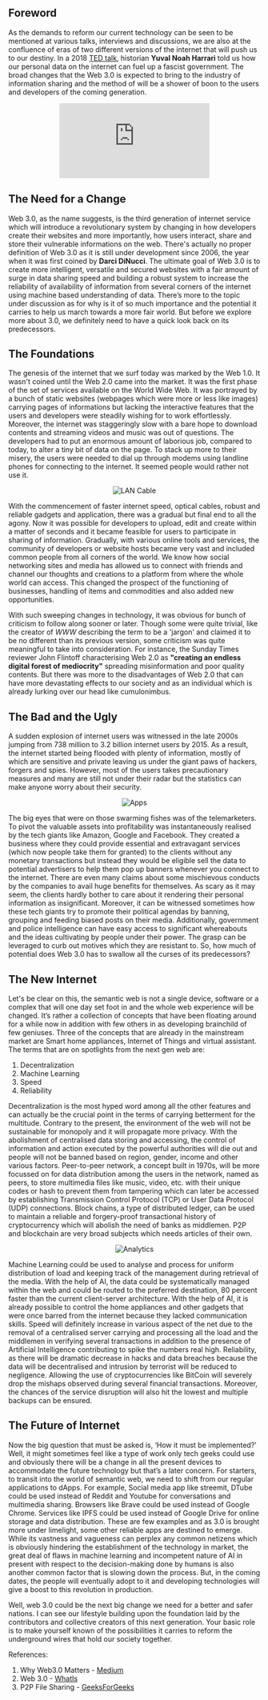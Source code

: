 ## Foreword

As the demands to reform our current technology can be seen to be mentioned at various talks, interviews and discussions, we are also at the confluence of eras of two different versions of the internet that will push us to our destiny. In a 2018 [TED talk](https://youtu.be/xHHb7R3kx40), historian **Yuval Noah Harrari** told us how our personal data on the internet can fuel up a fascist government. The broad changes that the Web 3.0 is expected to bring to the industry of information sharing and the method of will be a shower of boon to the users and developers of the coming generation.

<div style="margin: auto; text-align: center;">
  <iframe src="https://www.youtube.com/embed/xHHb7R3kx40" frameborder="0" allow="accelerometer; autoplay; encrypted-media; gyroscope; picture-in-picture" allowfullscreen></iframe>
</div>

## The Need for a Change

Web 3.0, as the name suggests, is the third generation of internet service which will introduce a revolutionary system by changing in how developers create their websites and more importantly, how users interact, share and store their vulnerable informations on the web. There's actually no proper definition of Web 3.0 as it is still under development since 2006, the year when it was first coined by **Darci DiNucci**. The ultimate goal of Web 3.0 is to create more intelligent, versatile and secured websites with a fair amount of surge in data sharing speed and building a robust system to increase the reliability of availability of information from several corners of the internet using machine based understanding of data. There’s more to the topic under discussion as for why is it of so much importance and the potential it carries to help us march towards a more fair world. But before we explore more about 3.0, we definitely need to have a quick look back on its predecessors.

## The Foundations

The genesis of the internet that we surf today was marked by the Web 1.0. It wasn't coined until the Web 2.0 came into the market. It was the first phase of the set of services available on the World Wide Web. It was portrayed by a bunch of static websites (webpages which were more or less like images) carrying pages of informations but lacking the interactive features that the users and developers were steadily wishing for to work effortlessly. Moreover, the internet was staggeringly slow with a bare hope to download contents and streaming videos and music was out of questions. The developers had to put an enormous amount of laborious job, compared to today, to alter a tiny bit of data on the page. To stack up more to their misery, the users were needed to dial up through modems using landline phones for connecting to the internet. It seemed people would rather not use it.

<div style="text-align:center;">

![LAN Cable](./images/posts/The%20New%20Internet/lan_cable.jpg "LAN Cable")

</div>

With the commencement of faster internet speed, optical cables, robust and reliable gadgets and application, there was a gradual but final end to all the agony. Now it was possible for developers to upload, edit and create within a matter of seconds and it became feasible for users to participate in sharing of information. Gradually, with various online tools and services, the community of developers or website hosts became very vast and included common people from all corners of the world. We know how social networking sites and media has allowed us to connect with friends and channel our thoughts and creations to a platform from where the whole world can access. This changed the prospect of the functioning of businesses, handling of items and commodities and also added new opportunities.

With such sweeping changes in technology, it was obvious for bunch of criticism to follow along sooner or later. Though some were quite trivial, like the creator of _WWW_ describing the term to be a 'jargon' and claimed it to be no different than its previous version, some criticism was quite meaningful to take into consideration. For instance, the Sunday Times reviewer John Flintoff characterising Web 2.0 as **"creating an endless digital forest of mediocrity"** spreading misinformation and poor quality contents. But there was more to the disadvantages of Web 2.0 that can have more devastating effects to our society and as an individual which is already lurking over our head like cumulonimbus.

## The Bad and the Ugly

A sudden explosion of internet users was witnessed in the late 2000s jumping from 738 million to 3.2 billion internet users by 2015. As a result, the internet started being flooded with plenty of information, mostly of which are sensitive and private leaving us under the giant paws of hackers, forgers and spies. However, most of the users takes precautionary measures and many are still not under their radar but the statistics can make anyone worry about their security.

<div style="text-align:center;">

![Apps](./images/posts/The%20New%20Internet/apps.jpg "Apps")

</div>

The big eyes that were on those swarming fishes was of the telemarketers. To pivot the valuable assets into profitability was instantaneously realised by the tech giants like Amazon, Google and Facebook. They created a business where they could provide essential and extravagant services (which now people take them for granted) to the clients without any monetary transactions but instead they would be eligible sell the data to potential advertisers to help them pop up banners whenever you connect to the internet. There are even many claims about some mischievous conducts by the companies to avail huge benefits for themselves. As scary as it may seem, the clients hardly bother to care about it rendering their personal information as insignificant. Moreover, it can be witnessed sometimes how these tech giants try to promote their political agendas by banning, grouping and feeding biased posts on their media. Additionally, government and police intelligence can have easy access to significant whereabouts and the ideas cultivating by people under their power. The grasp can be leveraged to curb out motives which they are resistant to. So, how much of potential does Web 3.0 has to swallow all the curses of its predecessors?

## The New Internet

Let's be clear on this, the semantic web is not a single device, software or a complex that will one day set foot in and the whole web experience will be changed. It’s rather a collection of concepts that have been floating around for a while now in addition with few others in as developing brainchild of few geniuses. Three of the concepts that are already in the mainstream market are Smart home appliances, Internet of Things and virtual assistant. The terms that are on spotlights from the next gen web are:

1. Decentralization
2. Machine Learning
3. Speed 
4. Reliability

Decentralization is the most hyped word among all the other features and can actually be the crucial point in the terms of carrying betterment for the multitude. Contrary to the present, the environment of the web will not be sustainable for monopoly and it will propagate more privacy. With the abolishment of centralised data storing and accessing, the control of information and action executed by the powerful authorities will die out and people will not be banned based on region, gender, income and other various factors. Peer-to-peer network, a concept built in 1970s, will be more focussed on for data distribution among the users in the network, named as peers, to store multimedia files like music, video, etc. with their unique codes or hash to prevent them from tampering which can later be accessed by establishing Transmission Control Protocol (TCP) or User Data Protocol (UDP) connections. Block chains, a type of distributed ledger, can be used to maintain a reliable and forgery-proof transactional history of cryptocurrency which will abolish the need of banks as middlemen. P2P and blockchain are very broad subjects which needs articles of their own.

<div style="text-align:center;">

![Analytics](./images/posts/The%20New%20Internet/analytics.jpg "Analytics")

</div>

Machine Learning could be used to analyse and process for uniform distribution of load and keeping track of the management during retrieval of the media. With the help of AI, the data could be systematically managed within the web and could be routed to the preferred destination, 80 percent faster than the current client-server architecture. With the help of AI, it is already possible to control the home appliances and other gadgets that were once barred from the internet because they lacked communication skills. Speed will definitely increase in various aspect of the net due to the removal of a centralised server carrying and processing all the load and the middlemen in verifying several transactions in addition to the presence of Artificial Intelligence contributing to spike the numbers real high. Reliability, as there will be dramatic decrease in hacks and data breaches because the data will be decentralised and intrusion by terrorist will be reduced to negligence. Allowing the use of cryptocurrencies like BitCoin will severely drop the mishaps observed during several financial transactions. Moreover, the chances of the service disruption will also hit the lowest and multiple backups can be ensured.

## The Future of Internet

Now the big question that must be asked is, ‘How it must be implemented?’ Well, it might sometimes feel like a type of work only tech geeks could use and obviously there will be a change in all the present devices to accommodate the future technology but that’s a later concern. For starters, to transit into the world of semantic web, we need to shift from our regular applications to dApps. For example, Social media app like streemit, DTube could be used instead of Reddit and Youtube for conversations and multimedia sharing. Browsers like Brave could be used instead of Google Chrome. Services like IPFS could be used instead of Google Drive for online storage and data distribution. These are few examples and as 3.0 is brought more under limelight, some other reliable apps are destined to emerge. While its vastness and vagueness can perplex any common netizens which is obviously hindering the establishment of the technology in market, the great deal of flaws in machine learning and incompetent nature of AI in present with respect to the decision-making done by humans is also another common factor that is slowing down the process. But, in the coming dates, the people will eventually adopt to it and developing technologies will give a boost to this revolution in production.

Well, web 3.0 could be the next big change we need for a better and safer nations. I can see our lifestyle building upon the foundation laid by the contributors and collective creators of this next generation. Your basic role is to make yourself known of the possibilities it carries to reform the underground wires that hold our society together.

References:

1. Why Web3.0 Matters - [Medium](medium.com/@matteozago/why-the-web-3-0-matters-and-you-should-know-about-it-a5851d63c94)
2. Web 3.0 - [WhatIs](https://whatis.techtarget.com/definition/Web-30?amp=1)
3. P2P File Sharing - [GeeksForGeeks](https://geeksforgeeks.org/p2ppeer-to-peer-file-sharing/amp)
